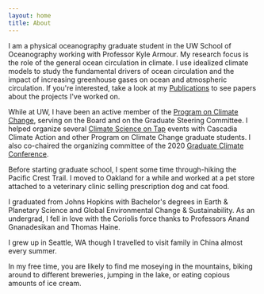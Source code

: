 ```yaml
---
layout: home
title: About
---
```

I am a physical oceanography graduate student in the UW School of Oceanography working with Professor Kyle Armour. My research focus is the role of the general ocean circulation in climate. I use idealized climate models to study the fundamental drivers of ocean circulation and the impact of increasing greenhouse gases on ocean and atmospheric circulation. If you're interested, take a look at my [Publications](/publications.md) to see papers about the projects I've worked on. 

While at UW, I have been an active member of the [Program on Climate Change](https://pcc.uw.edu/), serving on the Board and on the Graduate Steering Committee. I helped organize several [Climate Science on Tap](http://cascadiaclimateaction.org/on-tap/) events with Cascadia Climate Action and other Program on Climate Change graduate students. I also co-chaired the organizing committee of the 2020 [Graduate Climate Conference](http://graduateclimateconference.com/).   

Before starting graduate school, I spent some time through-hiking the Pacific Crest Trail. I moved to Oakland for a while and worked at a pet store attached to a veterinary clinic selling prescription dog and cat food. 

I graduated from Johns Hopkins with Bachelor's degrees in Earth & Planetary Science and Global Environmental Change & Sustainability. As an undergrad, I fell in love with the Coriolis force thanks to Professors Anand Gnanadesikan and Thomas Haine.  

I grew up in Seattle, WA though I travelled to visit family in China almost every summer. 

In my free time, you are likely to find me moseying in the mountains, biking around to different breweries, jumping in the lake, or eating copious amounts of ice cream.
